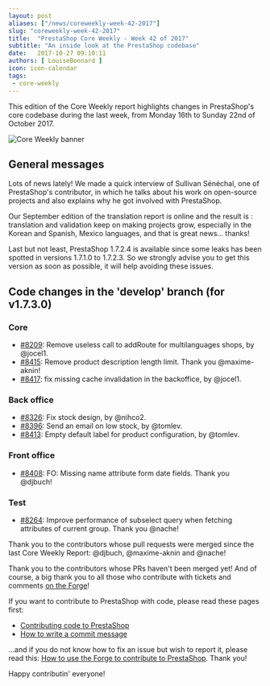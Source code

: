 ```yaml
---
layout: post
aliases: ["/news/coreweekly-week-42-2017"]
slug: "coreweekly-week-42-2017"
title:  "PrestaShop Core Weekly - Week 42 of 2017"
subtitle: "An inside look at the PrestaShop codebase"
date:   2017-10-27 09:10:11
authors: [ LouiseBonnard ]
icon: icon-calendar
tags:
 - core-weekly
---
```


This edition of the Core Weekly report highlights changes in PrestaShop's core codebase during the last week, from Monday 16th to Sunday 22nd of October 2017.

![Core Weekly banner](/assets/images/2017/04/core_weekly_banner.jpg)


## General messages

Lots of news lately! We made a quick interview of Sullivan Sénéchal, one of PrestaShop's contributor, in which he talks about his work on open-source projects and also explains why he got involved with PrestaShop.

Our September edition of the translation report is online and the result is : translation and validation keep on making projects grow, especially in the Korean and Spanish, Mexico languages, and that is great news... thanks!

Last but not least, PrestaShop 1.7.2.4 is available since some leaks has been spotted in versions 1.7.1.0 to 1.7.2.3. So we strongly advise you to get this version as soon as possible, it will help avoiding these issues.


## Code changes in the 'develop' branch (for v1.7.3.0)

### Core

* [#8209](https://github.com/PrestaShop/PrestaShop/pull/8209): Remove useless call to addRoute for multilanguages shops, by @jocel1.
* [#8415](https://github.com/PrestaShop/PrestaShop/pull/8415): Remove product description length limit. Thank you @maxime-aknin!
* [#8417](https://github.com/PrestaShop/PrestaShop/pull/8417): fix missing cache invalidation in the backoffice, by @jocel1.

### Back office

* [#8326](https://github.com/PrestaShop/PrestaShop/pull/8326): Fix stock design, by @nihco2.
* [#8396](https://github.com/PrestaShop/PrestaShop/pull/8396): Send an email on low stock, by @tomlev.
* [#8413](https://github.com/PrestaShop/PrestaShop/pull/8413): Empty default label for product configuration, by @tomlev.

### Front office

* [#8408](https://github.com/PrestaShop/PrestaShop/pull/8408): FO: Missing name attribute form date fields. Thank you @djbuch!

### Test

* [#8264](https://github.com/PrestaShop/PrestaShop/pull/8264): Improve performance of subselect query when fetching attributes of current group. Thank you @nache!


Thank you to the contributors whose pull requests were merged since the last Core Weekly Report: @djbuch, @maxime-aknin and @nache!

Thank you to the contributors whose PRs haven't been merged yet! And of course, a big thank you to all those who contribute with tickets and comments [on the Forge](http://forge.prestashop.com/)!

If you want to contribute to PrestaShop with code, please read these pages first:

 * [Contributing code to PrestaShop](http://doc.prestashop.com/display/PS16/Contributing+code+to+PrestaShop)
 * [How to write a commit message](http://doc.prestashop.com/display/PS16/How+to+write+a+commit+message)

...and if you do not know how to fix an issue but wish to report it, please read this: [How to use the Forge to contribute to PrestaShop](http://doc.prestashop.com/display/PS16/How+to+use+the+Forge+to+contribute+to+PrestaShop). Thank you!

Happy contributin' everyone!
